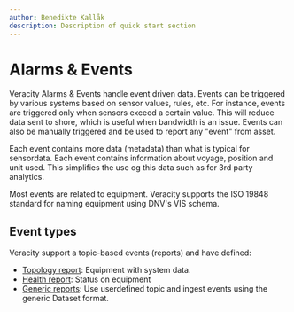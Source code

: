 ```yaml
---
author: Benedikte Kallåk
description: Description of quick start section
---
```


# Alarms & Events
Veracity Alarms & Events handle event driven data. Events can be triggered by various systems based on sensor values, rules, etc. For instance, events are triggered only when sensors exceed a certain value. This will reduce data sent to shore, which is useful when bandwidth is an issue.
Events can also be manually triggered and be used to report any "event" from asset.

Each event contains more data (metadata) than what is typical for sensordata. Each event contains information about voyage, position and unit used. This simplifies the use og this data such as for 3rd party analytics.

Most events are related to equipment. Veracity supports the ISO 19848 standard for naming equipment using DNV's VIS schema.

## Event types
Veracity support a topic-based events (reports) and have defined:

- [Topology report]( topology-message.md): Equipment with system data.
- [Health report](health-message.md): Status on equipment
- [Generic reports](generic-message.md): Use userdefined topic and ingest events using the generic Dataset format.
